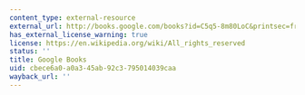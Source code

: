 ```yaml
---
content_type: external-resource
external_url: http://books.google.com/books?id=C5q5-8m80LoC&printsec=frontcover
has_external_license_warning: true
license: https://en.wikipedia.org/wiki/All_rights_reserved
status: ''
title: Google Books
uid: cbece6a0-a0a3-45ab-92c3-795014039caa
wayback_url: ''
---
```

